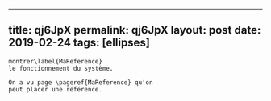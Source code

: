 ---
 title: qj6JpX
 permalink: qj6JpX
 layout: post
 date: 2019-02-24
 tags: [ellipses]
 ---

```latexQuelques mots pour
montrer\label{MaReference}
le fonctionnement du système.

On a vu page \pageref{MaReference} qu'on
peut placer une référence.
```